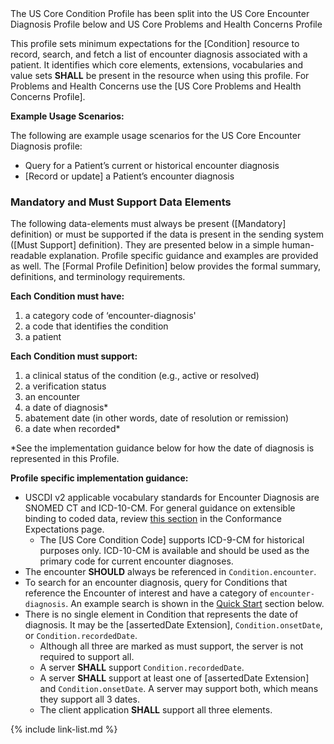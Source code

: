 <div class="new-content" markdown="1">The US Core Condition Profile has been split into the US Core Encounter Diagnosis Profile below and US Core Problems and Health Concerns Profile
</div><!-- new-content -->

﻿This profile sets minimum expectations for the [Condition] resource to record, search, and fetch a list of encounter diagnosis associated with a patient. It identifies which core elements, extensions, vocabularies and value sets **SHALL** be present in the resource when using this profile.  For Problems and Health Concerns use the [US Core Problems and Health Concerns Profile].

**Example Usage Scenarios:**

The following are example usage scenarios for the US Core Encounter Diagnosis profile:

-   Query for a Patient’s current or historical encounter diagnosis
-   [Record or update] a Patient’s encounter diagnosis

### Mandatory and Must Support Data Elements

The following data-elements must always be present ([Mandatory] definition) or must be supported if the data is present in the sending system ([Must Support] definition). They are presented below in a simple human-readable explanation.  Profile specific guidance and examples are provided as well.  The [Formal Profile Definition] below provides the  formal summary, definitions, and  terminology requirements.  

**Each Condition must have:**

<!-- 1.  a status of the condition* -->
1.  a category code of ‘encounter-diagnosis'
1.  a code that identifies the condition
1.  a patient

**Each Condition must support:**

1.  <span class="bg-success" markdown="1">a clinical status of the condition (e.g., active or resolved)</span><!-- new-content -->
1.  a verification status
1.  an encounter
1.  a date of diagnosis*
1.  <span class="bg-success" markdown="1">abatement date (in other words, date of resolution or remission)</span><!-- new-content -->
1.  a date when recorded*

*See the implementation guidance below for how the date of diagnosis is represented in this Profile.

**Profile specific implementation guidance:**

* USCDI v2 applicable vocabulary standards for Encounter Diagnosis are SNOMED CT and ICD-10-CM.  For general guidance on extensible binding to coded data, review [this section](conformance-expectations.html#extensible-binding-for-codeableconcept-datatype) in the Conformance Expectations page.
  - The [US Core Condition Code] supports ICD-9-CM for historical purposes only. ICD-10-CM is available and should be used as the primary code for current encounter diagnoses.
* The encounter **SHOULD** always be referenced in `Condition.encounter`.
* To search for an encounter diagnosis, query for Conditions that reference the Encounter of interest and have a category of `encounter-diagnosis`.  An example search is shown in the [Quick Start](#search) section below.
* There is no single element in Condition that represents the date of diagnosis. It may be the [assertedDate Extension], `Condition.onsetDate`, or `Condition.recordedDate`.
    * Although all three are marked as must support, the server is not required to support all.
	* A server **SHALL** support `Condition.recordedDate`.
    * A server **SHALL** support at least one of [assertedDate Extension] and `Condition.onsetDate`. A server may support both, which means they support all 3 dates.
    * The client application **SHALL** support all three elements.

{% include link-list.md %}
